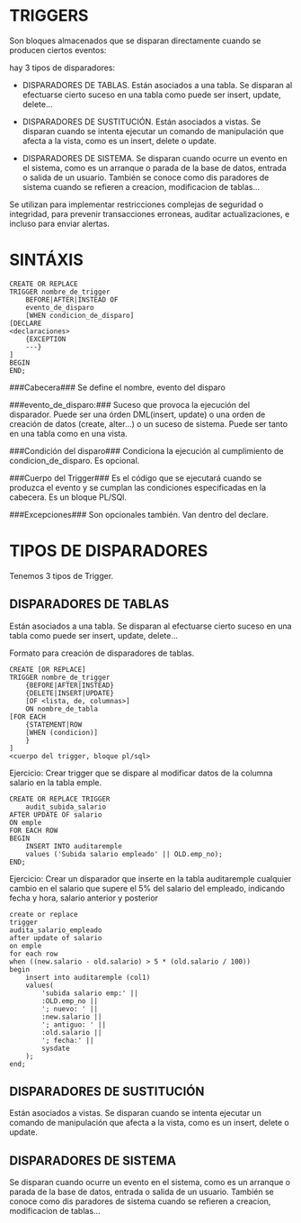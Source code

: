 TRIGGERS
========
Son bloques almacenados que se disparan directamente cuando se producen ciertos 
eventos:

hay 3 tipos de disparadores:

* DISPARADORES DE TABLAS.
Están asociados a una tabla. Se disparan al efectuarse cierto suceso en una tabla
como puede ser insert, update, delete...

* DISPARADORES DE SUSTITUCIÓN.
Están asociados a vistas. Se disparan cuando se intenta ejecutar un comando de 
manipulación que afecta a la vista, como es un insert, delete o update.

* DISPARADORES DE SISTEMA.
Se disparan cuando ocurre un evento en el sistema, como es un arranque o parada
de la base de datos, entrada o salida de un usuario. También se conoce como dis
paradores de sistema cuando se refieren a creacion, modificacion de tablas...

Se utilizan para implementar restricciones complejas de seguridad o integridad,
para prevenir transacciones erroneas, auditar actualizaciones, e incluso para
enviar alertas.

SINTÁXIS
========

	CREATE OR REPLACE 
	TRIGGER nombre_de_trigger 
		BEFORE|AFTER|INSTEAD OF
		evento_de_disparo
		[WHEN condicion_de_disparo]
	[DECLARE
	<declaraciones>
		{EXCEPTION 
		---}
	]
	BEGIN
	END;

###Cabecera###
Se define el nombre, evento del disparo 

###evento_de_disparo:### 
Suceso que provoca la ejecución del disparador. Puede ser una órden DML(insert, 
update) o una orden de creación de datos (create, alter...) o un suceso de 
sistema. Puede ser tanto en una tabla como en una vista.

###Condición del disparo###
Condiciona la ejecución al cumplimiento de condicion_de_disparo. Es opcional.

###Cuerpo del Trigger###
Es el código que se ejecutará cuando se produzca el evento y se cumplan las 
condiciones especificadas en la cabecera. Es un bloque PL/SQl.

###Excepciones###
Son opcionales también. Van dentro del declare.

TIPOS DE DISPARADORES
=====================

Tenemos 3 tipos de Trigger.

DISPARADORES DE TABLAS
----------------------
Están asociados a una tabla. Se disparan al efectuarse cierto suceso en una tabla
como puede ser insert, update, delete...

Formato para creación de disparadores de tablas.

	CREATE [OR REPLACE] 
	TRIGGER nombre_de_trigger
		{BEFORE|AFTER|INSTEAD}
		{DELETE|INSERT|UPDATE}
		[OF <lista, de, columnas>]
		ON nombre_de_tabla
	[FOR EACH 
		{STATEMENT|ROW 
		[WHEN (condicion)]
		}
	]
	<cuerpo del trigger, bloque pl/sql>
		

Ejercicio:
Crear trigger que se dispare al modificar datos de la columna salario en la tabla
emple.

	CREATE OR REPLACE TRIGGER
		audit_subida_salario
	AFTER UPDATE OF salario
	ON emple
	FOR EACH ROW
	BEGIN
		INSERT INTO auditaremple
		values ('Subida salario empleado' || OLD.emp_no);
	END;

Ejercicio:
Crear un disparador que inserte en la tabla auditaremple cualquier cambio en el
salario que supere el 5% del salario del empleado, indicando fecha y hora, salario
anterior y posterior

	create or replace
	trigger 
	audita_salario_empleado
	after update of salario
	on emple
	for each row
	when ((new.salario - old.salario) > 5 * (old.salario / 100))
	begin
		insert into auditaremple (col1) 
		values(
			'subida salario emp:' || 
			:OLD.emp_no || 
			'; nuevo: ' || 
			:new.salario || 
			'; antiguo: ' || 
			:old.salario || 
			'; fecha:' || 
			sysdate
		);
	end;
	
	

DISPARADORES DE SUSTITUCIÓN
----------------------------
Están asociados a vistas. Se disparan cuando se intenta ejecutar un comando de 
manipulación que afecta a la vista, como es un insert, delete o update.

DISPARADORES DE SISTEMA
-----------------------
Se disparan cuando ocurre un evento en el sistema, como es un arranque o parada
de la base de datos, entrada o salida de un usuario. También se conoce como dis
paradores de sistema cuando se refieren a creacion, modificacion de tablas...

